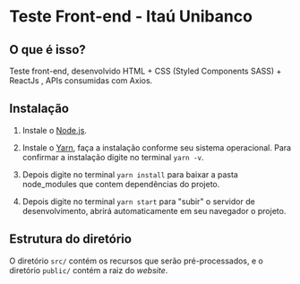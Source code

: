 Teste Front-end - Itaú Unibanco
===============================

O que é isso?
-----------------------------

Teste front-end, desenvolvido HTML + CSS (Styled Components SASS) + ReactJs , APIs consumidas com Axios.


Instalação
----------

1. Instale o [Node.js](https://nodejs.org/). 

2. Instale o [Yarn](https://yarnpkg.com/pt-BR/docs/install), faça a instalação conforme seu sistema operacional. Para confirmar a instalação digite no terminal `yarn -v`.

3. Depois digite no terminal `yarn install` para baixar a pasta node_modules que contem dependências do projeto.
    
2. Depois digite no terminal `yarn start` para "subir" o servidor de desenvolvimento, abrirá automaticamente em seu navegador o projeto.


Estrutura do diretório
----------------------

O diretório `src/` contém os recursos que serão pré-processados, e
o diretório `public/` contém a raiz do _website_.